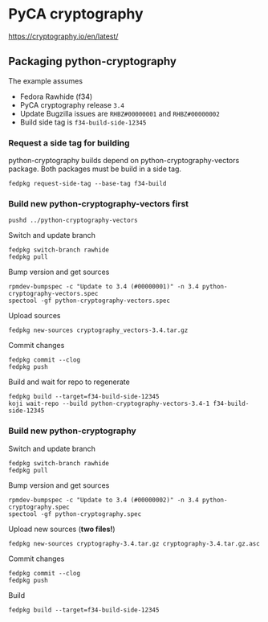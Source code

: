 # PyCA cryptography

https://cryptography.io/en/latest/

## Packaging python-cryptography

The example assumes

* Fedora Rawhide (f34)
* PyCA cryptography release ``3.4``
* Update Bugzilla issues are ``RHBZ#00000001`` and ``RHBZ#00000002``
* Build side tag is ``f34-build-side-12345``

### Request a side tag for building

python-cryptography builds depend on python-cryptography-vectors
package. Both packages must be build in a side tag.

```shell
fedpkg request-side-tag --base-tag f34-build
```

### Build new python-cryptography-vectors first

```shell
pushd ../python-cryptography-vectors
```

Switch and update branch

```shell
fedpkg switch-branch rawhide
fedpkg pull
```

Bump version and get sources

```shell
rpmdev-bumpspec -c "Update to 3.4 (#00000001)" -n 3.4 python-cryptography-vectors.spec
spectool -gf python-cryptography-vectors.spec
```

Upload sources

```shell
fedpkg new-sources cryptography_vectors-3.4.tar.gz
```

Commit changes

```shell
fedpkg commit --clog
fedpkg push
```

Build and wait for repo to regenerate

```shell
fedpkg build --target=f34-build-side-12345
koji wait-repo --build python-cryptography-vectors-3.4-1 f34-build-side-12345
```

### Build new python-cryptography

Switch and update branch

```shell
fedpkg switch-branch rawhide
fedpkg pull
```

Bump version and get sources

```shell
rpmdev-bumpspec -c "Update to 3.4 (#00000002)" -n 3.4 python-cryptography.spec
spectool -gf python-cryptography.spec
```

Upload new sources (**two files!**)

```shell
fedpkg new-sources cryptography-3.4.tar.gz cryptography-3.4.tar.gz.asc
```

Commit changes

```shell
fedpkg commit --clog
fedpkg push
```

Build

```shell
fedpkg build --target=f34-build-side-12345
```
